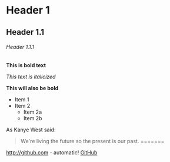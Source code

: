 # Header 1
## Header 1.1
###### Header 1.1.1
**This is bold text**

*This text is italicized*

__This will also be bold__

* Item 1
* Item 2
  * Item 2a
  * Item 2b
  
As Kanye West said:

> We're living the future so
> the present is our past.
=======

http://github.com - automatic!
[GitHub](http://github.com)
